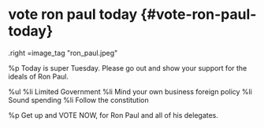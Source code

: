 # vote ron paul today {#vote-ron-paul-today}
.right
  =image_tag "ron_paul.jpeg"

%p
  Today is super Tuesday. Please go out and show your support for the ideals of Ron Paul.

%ul
  %li Limited Government
  %li Mind your own business foreign policy
  %li Sound spending
  %li Follow the constitution

%p
  Get up and VOTE NOW, for Ron Paul and all of his delegates.
